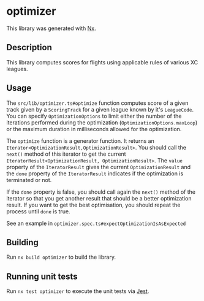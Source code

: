 # optimizer

This library was generated with [Nx](https://nx.dev).

## Description
This library computes scores for flights using applicable rules of various XC leagues.

## Usage

The `src/lib/optimizer.ts#optimize` function computes score of a given track given by a `ScoringTrack` for a given league known by it's `LeagueCode`.
You can specify `OptimizationOptions` to limit either the number of the iterations performed during the optimization (`OptimizationOptions.maxLoop`) 
or the maximum duration in milliseconds allowed for the optimization.

The `optimize` function is a generator function. It returns an `Iterator<OptimizationResult,OptimizationResult>`. You should call the `next()` 
method of this iterator to get the current `IteratorResult<OptimizationResult, OptimizationResult>`. The `value` property of the `IteratorResult` 
gives the current `OptimizationResult` and the `done` property of the `IteratorResult` indicates if the optimization is terminated or not.

If the `done` property is false, you should call again the `next()` method of the iterator so that you get another result that should be a better
optimization result. If you want to get the best optimisation, you should repeat the process until `done` is true.

See an example in `optimizer.spec.ts#expectOptimizationIsAsExpected`

## Building

Run `nx build optimizer` to build the library.

## Running unit tests

Run `nx test optimizer` to execute the unit tests via [Jest](https://jestjs.io).
